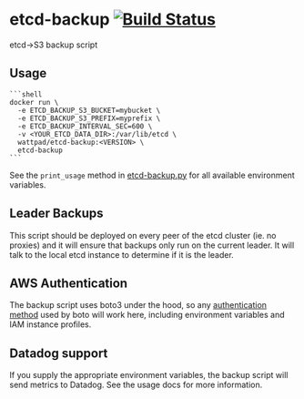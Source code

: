 # etcd-backup [![Build Status](https://travis-ci.org/Wattpad/etcd-backup.svg?branch=master)](https://travis-ci.org/Wattpad/etcd-backup)

etcd->S3 backup script

## Usage

    ```shell
    docker run \
      -e ETCD_BACKUP_S3_BUCKET=mybucket \
      -e ETCD_BACKUP_S3_PREFIX=myprefix \
      -e ETCD_BACKUP_INTERVAL_SEC=600 \
      -v <YOUR_ETCD_DATA_DIR>:/var/lib/etcd \
      wattpad/etcd-backup:<VERSION> \
      etcd-backup
    ```

See the `print_usage` method in [etcd-backup.py](etcd-backup.py) for all available environment variables.

## Leader Backups

This script should be deployed on every peer of the etcd cluster (ie. no proxies) and it will ensure that
backups only run on the current leader.  It will talk to the local etcd instance to determine if it is the
leader.

## AWS Authentication

The backup script uses boto3 under the hood, so any [authentication method](http://boto3.readthedocs.io/en/latest/guide/configuration.html#configuring-credentials)
used by boto will work here, including environment variables and IAM instance profiles.

## Datadog support

If you supply the appropriate environment variables, the backup script will send metrics to Datadog.  See the
usage docs for more information.
